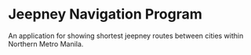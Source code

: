 # Jeepney Navigation Program
An application for showing shortest jeepney routes between cities within Northern Metro Manila.
